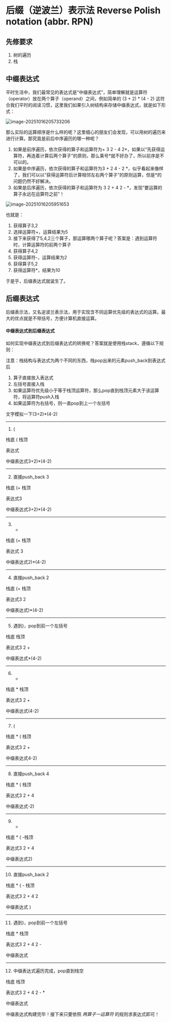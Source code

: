 # 后缀（逆波兰）表示法 Reverse Polish notation (abbr. RPN)

## 先修要求

1. 树的遍历
2. 栈

## 中缀表达式

​	平时生活中，我们最常见的表达式是“中缀表达式”，简单理解就是运算符（operator）放在两个算子（operand）之间，例如简单的 (3 + 2) * (4 - 2) 这符合我们平时的阅读习惯，这里我们如果引入树结构来存储中缀表达式，就是如下形式：

![image-20251016205733206](C:\Users\zzy20\AppData\Roaming\Typora\typora-user-images\image-20251016205733206.png)

​	那么实际的运算顺序是什么样的呢？这里细心的朋友们会发现，可以用树的遍历来进行计算。那究竟是前后中序遍历的哪一种呢？

1. 如果是前序遍历，依次获得的算子和运算符为+ 3 2 - 4 2\*，如果以“先获得运算符，再连着计算后两个算子”的原则，那么乘号\*就不好办了，所以前序是不可以的。
2. 如果是中序遍历，依次获得的算子和运算符为3 + 2 4 - 2 *，似乎看起来像样了，我们可以以“获得运算符后计算相邻左右两个算子”的原则运算，但是\*的问题仍然不好解决。
3. 如果是后序遍历，依次获得的算子和运算符为 3 2 + 4 2 - *，发现“要运算的算子永远在运算符之前”！

![image-20251016205951653](C:\Users\zzy20\AppData\Roaming\Typora\typora-user-images\image-20251016205951653.png)

也就是：

1. 获得算子3,2
2. 选择运算符+，运算结果为5
3. 接下来获得了5,4,2三个算子，那运算哪两个算子呢？答案是：遇到运算符时，计算运算符的前两个算子
4. 获得算子4,2
5. 获得运算符-，运算结果为2
6. 获得算子5,2
7. 获得运算符*，结果为10

于是乎，后缀表达式就诞生了。

## 后缀表达式

​	后缀表示法，又名逆波兰表示法，用于实现含不同运算优先级的表达式的运算。最大的优点就是不带括号，方便计算机直接运算。

#### 中缀表达式到后缀表达式

​	如何实现中缀表达式到后缀表达式的转换呢？答案就是使用栈stack，遵循以下规则：

​	注意：栈结构与表达式为两个不同的东西，栈pop出来的元素push_back到表达式后

1. 算子直接放入表达式
2. 左括号直接入栈
3. 如果运算符优先级小于等于栈顶运算符，那么pop直到栈顶元素大于该运算符，将运算符push入栈
4. 如果运算符为右括号，则一直pop到上一个左括号

文字模拟一下(3+2)*(4-2)

---

1. (

栈底 ( 栈顶

表达式

中缀表达式3+2)*(4-2)

---

2. 直接push_back 3

栈底 (+ 栈顶

表达式3

中缀表达式3+2)*(4-2)

----

3. +

栈底 (+ 栈顶

表达式 3

中缀表达式2)*(4-2)

---

4. 直接push_back 2

栈底 (+ 栈顶

表达式3 2

中缀表达式)*(4-2)

---

5. 遇到)，pop到前一个左括号

栈底  栈顶

表达式3 2 +

中缀表达式*(4-2)

---

6. *

栈底 * 栈顶

表达式3 2 +

中缀表达式(4-2)

---

7. (

栈底 * ( 栈顶

表达式3 2 +

中缀表达式4-2)

---

8. 直接push_back 4

栈底 * ( 栈顶

表达式3 2 + 4

中缀表达式-2)

---

9. -

栈底 * ( -栈顶

表达式3 2 + 4

中缀表达式2)

---

10. 直接push_back 2

栈底 * ( - 栈顶

表达式3 2 + 4 2

中缀表达式 )

---

11. 遇到)，pop到前一个左括号

栈底 * 栈顶

表达式3 2 + 4 2 -

中缀表达式

---

12. 中缀表达式遍历完成，pop直到栈空

栈底 栈顶

表达式3 2 + 4 2 - *

中缀表达式



中缀表达式构建完毕！接下来只要依照  *两算子一运算符*  的规则求表达式即可！